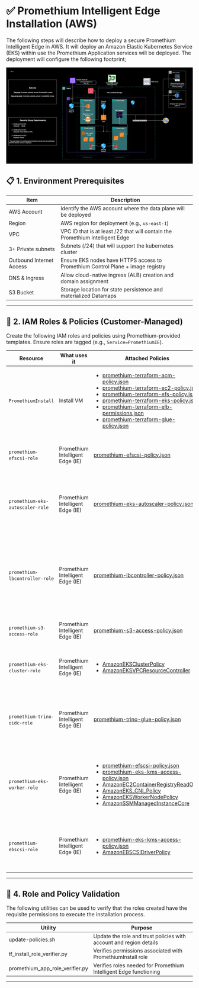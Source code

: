 # ✅ Promethium Intelligent Edge Installation (AWS)

The following steps will describe how to deploy a secure Promethium Intelligent Edge in AWS. It will deploy an Amazon Elastic Kubernetes Service (EKS) within use the Promethium Application services will be deployed. The deployment will configure the following footprint;

![Promethium Intelligent Edge (AWS)](../images/AWS_IE.png)

## 📋 1. Environment Prerequisites

| Item                    | Description                                                                 |
|-------------------------|-----------------------------------------------------------------------------|
| AWS Account             | Identify the AWS account where the data plane will be deployed              |
| Region                  | AWS region for deployment (e.g., `us-east-1`)                       |
| VPC                     | VPC ID that is at least /22 that will contain the Promethium Intelligent Edge |
| 3+ Private subnets      | Subnets (/24) that will support the kubernetes cluster |
| Outbound Internet Access| Ensure EKS nodes have HTTPS access to Promethium Control Plane + image registry |
| DNS & Ingress           | Allow cloud-native ingress (ALB) creation and domain assignment         |
| S3 Bucket               | Storage location for state persistence and materialized Datamaps |

---

## 🔐 2. IAM Roles & Policies (Customer-Managed)

Create the following IAM roles and policies using Promethium-provided templates. Ensure roles are tagged (e.g., `Service=PromethiumIE`).

| Resource | What uses it | Attached Policies | Trust Policies | Notes |
|----------|--------------|-------------------|----------------|-------|
| `PromethiumInstall`   | Install VM | <ul><li> [promethium-terraform-acm-policy.json](policies_dir/promethium-terraform-acm-policy.json) </li> <li>[promethium-terraform-ec2-policy.json](policies_dir/promethium-terraform-ec2-policy.json)</li> <li>[promethium-terraform-efs-policy.json](policies_dir/promethium-terraform-efs-policy.json) </li> <li> [promethium-terraform-eks-policy.json](policies_dir/promethium-terraform-eks-policy.json)</li> <li>[promethium-terraform-elb-permissions.json](policies_dir/promethium-terraform-elb-permissions.json)</li> <li>[promethium-terraform-glue-policy.json](policies_dir/promethium-terraform-glue-policy.json)</li> </ul> | [promethium-terraform-install-role-trust-policy.json](policies_dir/promethium-terraform-install-role-trust-policy.json) | Access required to install Promethium Intelligent Edge (IE)|
| `promethium-efscsi-role` | Promethium Intelligent Edge (IE) | [promethium-efscsi-policy.json](policies_dir/promethium-efscsi-policy.json) | [promethium-efscsi-role-trust-policy.json](policies_dir/promethium-efscsi-role-trust-policy.json) | Allows EFS CSI driver in the EKS cluster to provision and manage EFS file systems and access points|
| `promethium-eks-autoscaler-role` | Promethium Intelligent Edge (IE) | [promethium-eks-autoscaler-policy.json](policies_dir/promethium-eks-autoscaler-policy.json) | [promethium-eks-autoscaler-role-trust-policy.json](policies_dir/promethium-eks-autoscaler-role-trust-policy.json) | Allows EKS Autoscaler to add or remove worker nodes in Auto Scaling Groups and inspect EC2 and EKS resources to make scaling decisions |
| `promethium-lbcontroller-role` | Promethium Intelligent Edge (IE) | [promethium-lbcontroller-policy.json](policies_dir/promethium-lbcontroller-policy.json) | [promethium-lbcontroller-role-trust-policy.json](policies_dir/promethium-lbcontroller-role-trust-policy.json) | Allows the Load Balancer Controller running the EKS cluster to provision and manage ALBs/NLBs and related networking/security resources on behalf of Kubernetes LoadBalancer ingresses and services |
| `promethium-s3-access-role` | Promethium Intelligent Edge (IE) | [promethium-s3-access-policy.json](policies_dir/promethium-s3-access-policy.json)| [promethium-s3-access-role-trust-policy.json](policies_dir/promethium-s3-access-role-trust-policy.json) | Allows for postgres backups into S3 and pull container images from ECR |
| `promethium-eks-cluster-role` | Promethium Intelligent Edge (IE) | <ul><li> [AmazonEKSClusterPolicy](https://docs.aws.amazon.com/aws-managed-policy/latest/reference/AmazonEKSClusterPolicy.html) </li> <li>  [AmazonEKSVPCResourceController](https://docs.aws.amazon.com/aws-managed-policy/latest/reference/AmazonEKSVPCResourceController.html) </li> </ul>| [promethium-eks-cluster-role-trust-policy.json](policies_dir/promethium-eks-cluster-role-trust-policy.json) | Gives the EKS control plane permissions to run the cluster, manage AWS infrastructure, and  manage pod-level networking |
| `promethium-trino-oidc-role` | Promethium Intelligent Edge (IE) | [promethium-trino-glue-policy.json](policies_dir/promethium-trino-glue-policy.json) | [promethium-trino-oidc-role-trust-policy.json](policies_dir/promethium-trino-oidc-role-trust-policy.json)| Query and manage data in Glue Data Catalog and S3. Handle KMS encrypted data and launch and interact with Glue jobs using default service role |
| `promethium-eks-worker-role` | Promethium Intelligent Edge (IE) | <ul><li> [promethium-efscsi-policy.json](policies_dir/promethium-efscsi-policy.json)</li> <li>[promethium-eks-kms-access-policy.json](policies_dir/promethium-eks-kms-access-policy.json) </li> <li> [AmazonEC2ContainerRegistryReadOnly](https://docs.aws.amazon.com/aws-managed-policy/latest/reference/AmazonEC2ContainerRegistryReadOnly.html)</li> <li> [AmazonEKS_CNI_Policy](https://docs.aws.amazon.com/aws-managed-policy/latest/reference/AmazonEKS_CNI_Policy.html)</li><li> [AmazonEKSWorkerNodePolicy](https://docs.aws.amazon.com/aws-managed-policy/latest/reference/AmazonEKSWorkerNodePolicy.html)</li><li> [AmazonSSMManagedInstanceCore](https://docs.aws.amazon.com/aws-managed-policy/latest/reference/AmazonSSMManagedInstanceCore.html)</li></ul>| [promethium-eks-worker-role-trust-policy.json](policies_dir/promethium-eks-worker-role-trust-policy.json) | EKS worker node IAM role to mount and manage EFS volumes (via CSI driver). Uses KMS keys for encrypted EFS volumes. Allows image pulls, network management within EKS|
| `promethium-ebscsi-role` | Promethium Intelligent Edge (IE) | <ul><li>[promethium-eks-kms-access-policy.json](policies_dir/promethium-eks-kms-access-policy.json)</li><li> [AmazonEBSCSIDriverPolicy](https://docs.aws.amazon.com/aws-managed-policy/latest/reference/AmazonEBSCSIDriverPolicy.html)</li></ul>| [promethium-ebscsi-role-trust-policy.json](policies_dir/promethium-ebscsi-role-trust-policy.json)| Allows the EKS EBS CSI driver to provision, attach, delete, and snapshot encrypted EBS volumes in your cluster using your KMS keys. |

---

## 🧪 4. Role and Policy Validation

The following utilities can be used to verify that the roles created have the requisite permissions to execute the installation process.

| Utility                                           | Purpose         |
|------------------------------------------------|---------------|
| update-policies.sh        | Update the role and trust policies with account and region details         |
| tf_install_role_verifier.py    | Verifies permissions associated with PromethiumInstall role                 |
| promethium_app_role_verifier.py | Verifies roles needed for Promethium Intelligent Edge functioning         |

---
